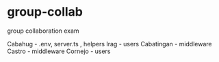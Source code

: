 # group-collab
group collaboration exam

Cabahug - .env, server.ts , helpers
Irag - users
Cabatingan - middleware
Castro - middleware
Cornejo - users
